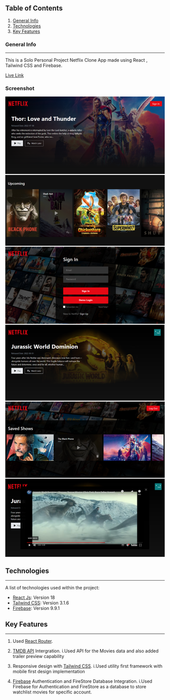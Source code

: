 ## Table of Contents
1. [General Info](#general-info)
2. [Technologies](#technologies)
3. [Key Features](#key-features)

### General Info
***
This is a Solo Personal Project Netflix Clone App made using React , Tailwind CSS and Firebase.

[Live Link](https://netflix-clone-437df.web.app/)
### Screenshot
![Landing Page](./Screenshots/Landing_Page.png)
![Movies depending on Category in Row](./Screenshots/Movie_Category_Row.png)
![Sign In Page](./Screenshots/Sign_In_Page.png)
![After Login](./Screenshots/After_Login.png)
![Account Page with Watch Later Movies saved](./Screenshots/Account_Page.png)
![Trailer with React Youtube Integration](./Screenshots/Trailer.png)
## Technologies
***
A list of technologies used within the project:
* [React Js](https://reactjs.org/): Version 18 
* [Tailwind CSS](https://tailwindcss.com/): Version 3.1.6
* [Firebase](https://firebase.google.com/): Version 9.9.1
## Key Features
***
1. Used [React Router](https://reactrouter.com/).

2. [TMDB API](https://www.themoviedb.org/) Intergration.
   i.Used API for the Movies data and also added trailer preview capability
3. Responsive design with [Tailwind CSS](https://tailwindcss.com/).
   i.Used utility first framework with mobile first design implementation
4. [Firebase](https://firebase.google.com/) Authentication and FireStore Database  Integration.
   i.Used Firebase for Authentication and FireStore as a database to store watchlist movies for specific account.